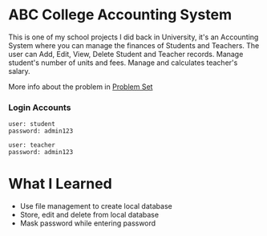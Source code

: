 # ABC College Accounting System

This is one of my school projects I did back in University, it's an Accounting System where you can manage the finances of Students and Teachers. The user can Add, Edit, View, Delete Student and Teacher records. Manage student's number of units and fees. Manage and calculates teacher's salary. 

More info about the problem in [Problem Set](https://github.com/johndgpaz/ABCCollegeAccountingSystem/blob/master/Problem%20Set.docx)

### Login Accounts

```
user: student
password: admin123
```

```
user: teacher
password: admin123
```

# What I Learned

* Use file management to create local database
* Store, edit and delete from local database
* Mask password while entering password
